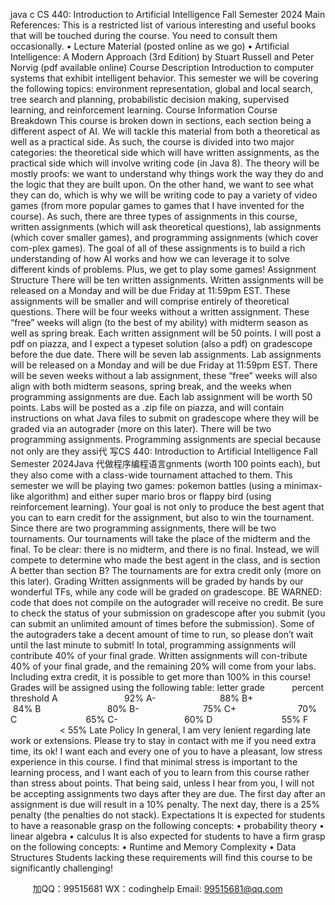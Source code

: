 java c
CS 440: Introduction to Artificial Intelligence
Fall Semester 2024
Main References: This is a restricted list of various interesting and useful books that will be touched during the course. You need to consult them occasionally.
• Lecture Material (posted online as we go)
• Artificial Intelligence: A Modern Approach (3rd Edition) by Stuart Russell and Peter Norvig (pdf available online)
Course Description Introduction to computer systems that exhibit intelligent behavior. This semester we will be covering the following topics: environment representation, global and local search, tree search and planning, probabilistic decision making, supervised learning, and reinforcement learning.
Course Information
Course Breakdown This course is broken down in sections, each section being a different aspect of AI. We will tackle this material from both a theoretical as well as a practical side. As such, the course is divided into two major categories: the theoretical side which will have written assignments, as the practical side which will involve writing code (in Java 8). The theory will be mostly proofs: we want to understand why things work the way they do and the logic that they are built upon. On the other hand, we want to see what they can do, which is why we will be writing code to pay a variety of video games (from more popular games to games that I have invented for the course).
As such, there are three types of assignments in this course, written assignments (which will ask theoretical questions), lab assignments (which cover smaller games), and programming assignments (which cover com-plex games). The goal of all of these assignments is to build a rich understanding of how AI works and how we can leverage it to solve different kinds of problems. Plus, we get to play some games!
Assignment Structure There will be ten written assignments. Written assignments will be released on a Monday and will be due Friday at 11:59pm EST. These assignments will be smaller and will comprise entirely of theoretical questions. There will be four weeks without a written assignment. These “free” weeks will align (to the best of my ability) with midterm season as well as spring break. Each written assignment will be 50 points. I will post a pdf on piazza, and I expect a typeset solution (also a pdf) on gradescope before the due date.
There will be seven lab assignments. Lab assignments will be released on a Monday and will be due Friday at 11:59pm EST. There will be seven weeks without a lab assignment, these “free” weeks will also align with both midterm seasons, spring break, and the weeks when programming assignments are due. Each lab assignment will be worth 50 points. Labs will be posted as a .zip file on piazza, and will contain instructions on what Java files to submit on gradescope where they will be graded via an autograder (more on this later).
There will be two programming assignments. Programming assignments are special because not only are they assi代 写CS 440: Introduction to Artificial Intelligence Fall Semester 2024Java
代做程序编程语言gnments (worth 100 points each), but they also come with a class-wide tournament attached to them. This semester we will be playing two games: pokemon battles (using a minimax-like algorithm) and either super mario bros or flappy bird (using reinforcement learning). Your goal is not only to produce the best agent that you can to earn credit for the assignment, but also to win the tournament.
Since there are two programming assignments, there will be two tournaments. Our tournaments will take the place of the midterm and the final. To be clear: there is no midterm, and there is no final. Instead, we will compete to determine who made the best agent in the class, and is section A better than section B? The tournaments are for extra credit only (more on this later).
Grading Written assignments will be graded by hands by our wonderful TFs, while any code will be graded on gradescope. BE WARNED: code that does not compile on the autograder will receive no credit. Be sure to check the status of your submission on gradescope after you submit (you can submit an unlimited amount of times before the submission). Some of the autograders take a decent amount of time to run, so please don’t wait until the last minute to submit!
In total, programming assignments will contribute 40% of your final grade. Written assignments will con-tribute 40% of your final grade, and the remaining 20% will come from your labs. Including extra credit, it is possible to get more than 100% in this course! Grades will be assigned using the following table:
letter grade           percent threshold
A                           92%
A-                          88%
B+                         84%
B                           80%
B-                          75%
C+                         70%
C                            65%
C-                           60%
D                            55%
F                            < 55%
Late Policy In general, I am very lenient regarding late work or extensions. Please try to stay in contact with me if you need extra time, its ok! I want each and every one of you to have a pleasant, low stress experience in this course. I find that minimal stress is important to the learning process, and I want each of you to learn from this course rather than stress about points. That being said, unless I hear from you, I will not be accepting assignments two days after they are due. The first day after an assignment is due will result in a 10% penalty. The next day, there is a 25% penalty (the penalties do not stack).
Expectations It is expected for students to have a reasonable grasp on the following concepts:
• probability theory
• linear algebra
• calculus
It is also expected for students to have a firm grasp on the following concepts:
• Runtime and Memory Complexity
• Data Structures
Students lacking these requirements will find this course to be significantly challenging!



         
加QQ：99515681  WX：codinghelp  Email: 99515681@qq.com
